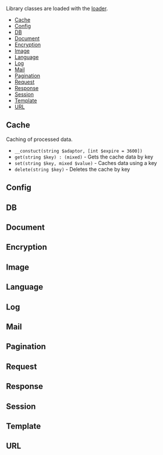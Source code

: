 Library classes are loaded with the [loader](https://github.com/opencart/opencart/wiki/Engine#loader).

* [Cache](#cache)
* [Config](#config)
* [DB](#db)
* [Document](#document)
* [Encryption](#encryption)
* [Image](#image)
* [Language](#language)
* [Log](#log)
* [Mail](#mail)
* [Pagination](#pagination)
* [Request](#request)
* [Response](#response)
* [Session](#session)
* [Template](#template)
* [URL](#url)

<a name="cache" />

## Cache

Caching of processed data.

* `__constuct(string $adaptor, [int $expire = 3600])`
* `get(string $key) : (mixed)` - Gets the cache data by key
* `set(string $key, mixed $value)` - Caches data using a key
* `delete(string $key)` - Deletes the cache by key

<a name="config" />

## Config

<a name="db" />

## DB

<a name="document" />

## Document

<a name="encryption" />

## Encryption

<a name="image" />

## Image

<a name="language" />

## Language

<a name="log" />

## Log

<a name="mail" />

## Mail

<a name="pagination" />

## Pagination

<a name="request" />

## Request

<a name="response" />

## Response

<a name="session" />

## Session

<a name="template" />

## Template

<a name="url" />

## URL